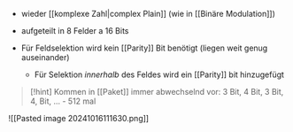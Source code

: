 - wieder [[komplexe Zahl|complex Plain]] (wie in [[Binäre Modulation]])
- aufgeteilt in 8 Felder a 16 Bits


- Für Feldselektion wird kein [[Parity]] Bit benötigt (liegen weit genug auseinander)
	- Für Selektion _innerhalb_ des Feldes wird ein [[Parity]] bit hinzugefügt

> [!hint] Kommen in [[Paket]] immer abwechselnd vor: 3 Bit, 4 Bit, 3 Bit, 4, Bit, ... - 512 mal

![[Pasted image 20241016111630.png]]